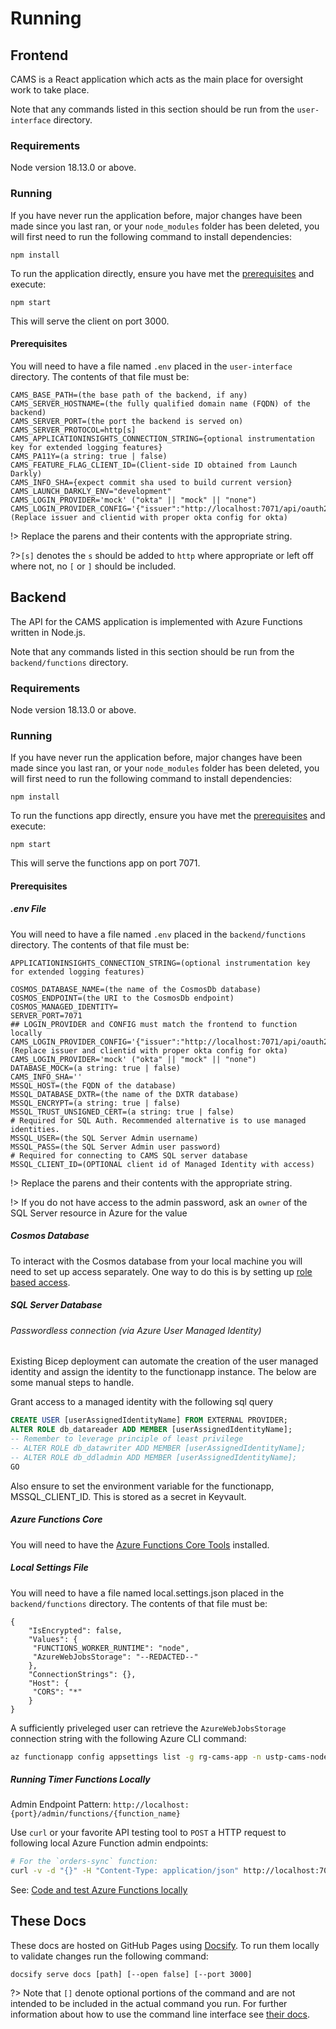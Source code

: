 # Running

## Frontend

CAMS is a React application which acts as the main place for oversight work to take place.

Note that any commands listed in this section should be run from the `user-interface` directory.

### <a id="frontend-requirements"></a>Requirements

Node version 18.13.0 or above.

### <a id="frontend-running"></a>Running

If you have never run the application before, major changes have been made since you last ran, or
your `node_modules` folder has been deleted, you will first need to run the following command to
install dependencies:

```shell
npm install
```

To run the application directly, ensure you have met the [prerequisites](#frontend-prerequisites)
and execute:

```shell
npm start
```

This will serve the client on port 3000.

#### <a id="frontend-prerequisites"></a>Prerequisites

You will need to have a file named `.env` placed in the `user-interface` directory. The contents of
that file must be:

```
CAMS_BASE_PATH=(the base path of the backend, if any)
CAMS_SERVER_HOSTNAME=(the fully qualified domain name (FQDN) of the backend)
CAMS_SERVER_PORT=(the port the backend is served on)
CAMS_SERVER_PROTOCOL=http[s]
CAMS_APPLICATIONINSIGHTS_CONNECTION_STRING={optional instrumentation key for extended logging features}
CAMS_PA11Y=(a string: true | false)
CAMS_FEATURE_FLAG_CLIENT_ID=(Client-side ID obtained from Launch Darkly)
CAMS_INFO_SHA={expect commit sha used to build current version}
CAMS_LAUNCH_DARKLY_ENV="development"
CAMS_LOGIN_PROVIDER='mock' ("okta" || "mock" || "none")
CAMS_LOGIN_PROVIDER_CONFIG='{"issuer":"http://localhost:7071/api/oauth2/default","clientId":""}' (Replace issuer and clientid with proper okta config for okta)

```

!> Replace the parens and their contents with the appropriate string.

?>`[s]` denotes the `s` should be added to `http` where appropriate or left off where not, no `[` or
`]` should be included.

## Backend

The API for the CAMS application is implemented with Azure Functions written in Node.js.

Note that any commands listed in this section should be run from the `backend/functions` directory.

### <a id="backend-requirements"></a>Requirements

Node version 18.13.0 or above.

### <a id="backend-running"></a>Running

If you have never run the application before, major changes have been made since you last ran, or
your `node_modules` folder has been deleted, you will first need to run the following command to
install dependencies:

```shell
npm install
```

To run the functions app directly, ensure you have met the [prerequisites](#backend-prerequisites)
and execute:

```shell
npm start
```

This will serve the functions app on port 7071.

#### <a id="backend-prerequisites"></a>Prerequisites

##### .env File

You will need to have a file named `.env` placed in the `backend/functions` directory. The contents
of that file must be:

```
APPLICATIONINSIGHTS_CONNECTION_STRING=(optional instrumentation key for extended logging features)

COSMOS_DATABASE_NAME=(the name of the CosmosDb database)
COSMOS_ENDPOINT=(the URI to the CosmosDb endpoint)
COSMOS_MANAGED_IDENTITY=
SERVER_PORT=7071
## LOGIN_PROVIDER and CONFIG must match the frontend to function locally
CAMS_LOGIN_PROVIDER_CONFIG='{"issuer":"http://localhost:7071/api/oauth2/default","clientId":""}' (Replace issuer and clientid with proper okta config for okta)
CAMS_LOGIN_PROVIDER='mock' ("okta" || "mock" || "none")
DATABASE_MOCK=(a string: true | false)
CAMS_INFO_SHA=''
MSSQL_HOST=(the FQDN of the database)
MSSQL_DATABASE_DXTR=(the name of the DXTR database)
MSSQL_ENCRYPT=(a string: true | false)
MSSQL_TRUST_UNSIGNED_CERT=(a string: true | false)
# Required for SQL Auth. Recommended alternative is to use managed identities.
MSSQL_USER=(the SQL Server Admin username)
MSSQL_PASS=(the SQL Server Admin user password)
# Required for connecting to CAMS SQL server database
MSSQL_CLIENT_ID=(OPTIONAL client id of Managed Identity with access)
```

!> Replace the parens and their contents with the appropriate string.

!> If you do not have access to the admin password, ask an `owner` of the SQL Server resource in
Azure for the value

##### Cosmos Database

To interact with the Cosmos database from your local machine you will need to set up
access separately. One way to do this is by setting up
[role based access](https://learn.microsoft.com/en-us/azure/cosmos-db/how-to-setup-rbac).

##### SQL Server Database

###### Passwordless connection (via Azure User Managed Identity)

Existing Bicep deployment can automate the creation of the user managed identity and assign the identity to the functionapp instance. The below are some manual steps to handle.

Grant access to a managed identity with the following sql query

```sql
CREATE USER [userAssignedIdentityName] FROM EXTERNAL PROVIDER;
ALTER ROLE db_datareader ADD MEMBER [userAssignedIdentityName];
-- Remember to leverage principle of least privilege
-- ALTER ROLE db_datawriter ADD MEMBER [userAssignedIdentityName];
-- ALTER ROLE db_ddladmin ADD MEMBER [userAssignedIdentityName];
GO
```

Also ensure to set the environment variable for the functionapp, MSSQL_CLIENT_ID. This is stored as a secret in Keyvault.

##### Azure Functions Core

You will need to have the
[Azure Functions Core Tools](https://learn.microsoft.com/en-us/azure/azure-functions/functions-run-local?tabs=v4%2Cmacos%2Ccsharp%2Cportal%2Cbash#install-the-azure-functions-core-tools)
installed.

##### Local Settings File

You will need to have a file named local.settings.json placed in the `backend/functions` directory. The
contents of that file must be:

```
{
    "IsEncrypted": false,
    "Values": {
     "FUNCTIONS_WORKER_RUNTIME": "node",
     "AzureWebJobsStorage": "--REDACTED--"
    },
    "ConnectionStrings": {},
    "Host": {
     "CORS": "*"
    }
}
```

A sufficiently priveleged user can retrieve the `AzureWebJobsStorage` connection string with the following Azure CLI command:

```sh
az functionapp config appsettings list -g rg-cams-app -n ustp-cams-node-api --query "[?name=='AzureWebJobsStorage']"
```

##### Running Timer Functions Locally

Admin Endpoint Pattern: `http://localhost:{port}/admin/functions/{function_name}`

Use `curl` or your favorite API testing tool to `POST` a HTTP request to following local Azure Function admin endpoints:

```sh
# For the `orders-sync` function:
curl -v -d "{}" -H "Content-Type: application/json" http://localhost:7071/admin/functions/orders-sync
```

See: [Code and test Azure Functions locally](https://learn.microsoft.com/en-us/azure/azure-functions/functions-develop-local)

## These Docs

These docs are hosted on GitHub Pages using [Docsify](https://docsify.js.org/). To run them locally to validate changes run the following command:

```shell
docsify serve docs [path] [--open false] [--port 3000]
```

?> Note that `[]` denote optional portions of the command and are not intended to be included in the actual command you run. For further information about how to use the command line interface see [their docs](https://github.com/docsifyjs/docsify-cli).
